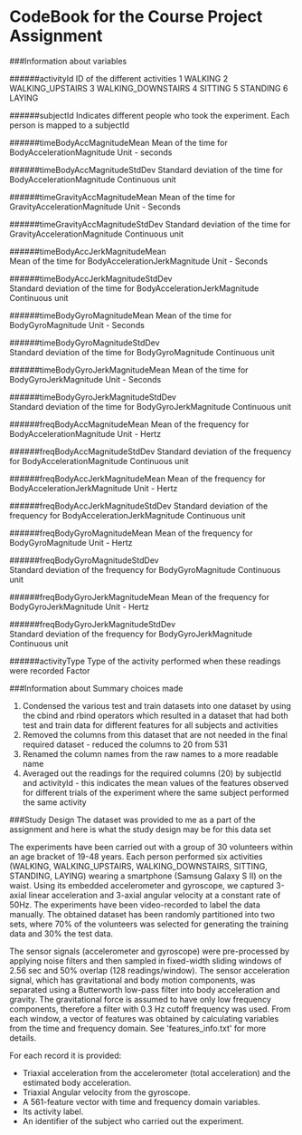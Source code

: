 CodeBook for the Course Project Assignment
===========================================

###Information about variables

######activityId
	ID of the different activities 
	1 WALKING
	2 WALKING_UPSTAIRS
	3 WALKING_DOWNSTAIRS
	4 SITTING
	5 STANDING
	6 LAYING

######subjectId
	Indicates different people who took the experiment. Each person is mapped to a subjectId
	
######timeBodyAccMagnitudeMean
	Mean of the time for BodyAccelerationMagnitude
	Unit - seconds

######timeBodyAccMagnitudeStdDev
	Standard deviation of the time for BodyAccelerationMagnitude
	Continuous unit
	
######timeGravityAccMagnitudeMean
	Mean of the time for GravityAccelerationMagnitude
	Unit - Seconds
	
######timeGravityAccMagnitudeStdDev
	Standard deviation of the time for GravityAccelerationMagnitude
	Continuous unit

######timeBodyAccJerkMagnitudeMean	
	Mean of the time for BodyAccelerationJerkMagnitude
	Unit - Seconds

######timeBodyAccJerkMagnitudeStdDev	
	Standard deviation of the time for BodyAccelerationJerkMagnitude
	Continuous unit
	
######timeBodyGyroMagnitudeMean	
	Mean of the time for BodyGyroMagnitude
	Unit - Seconds

######timeBodyGyroMagnitudeStdDev	
	Standard deviation of the time for BodyGyroMagnitude
	Continuous unit
	
######timeBodyGyroJerkMagnitudeMean
	Mean of the time for BodyGyroJerkMagnitude
	Unit - Seconds	

######timeBodyGyroJerkMagnitudeStdDev	
	Standard deviation of the time for BodyGyroJerkMagnitude
	Continuous unit
	
######freqBodyAccMagnitudeMean
	Mean of the frequency for BodyAccelerationMagnitude
	Unit - Hertz
	
######freqBodyAccMagnitudeStdDev
	Standard deviation of the frequency for BodyAccelerationMagnitude
	Continuous unit
	
######freqBodyAccJerkMagnitudeMean
	Mean of the frequency for BodyAccelerationJerkMagnitude
	Unit - Hertz
	
######freqBodyAccJerkMagnitudeStdDev
	Standard deviation of the frequency for BodyAccelerationJerkMagnitude
	Continuous unit
		
######freqBodyGyroMagnitudeMean
	Mean of the frequency for BodyGyroMagnitude
	Unit - Hertz
	
######freqBodyGyroMagnitudeStdDev	
	Standard deviation of the frequency for BodyGyroMagnitude
	Continuous unit
	
######freqBodyGyroJerkMagnitudeMean
	Mean of the frequency for BodyGyroJerkMagnitude
	Unit - Hertz
		
######freqBodyGyroJerkMagnitudeStdDev	
	Standard deviation of the frequency for BodyGyroJerkMagnitude
	Continuous unit
	
######activityType
	Type of the activity performed when these readings were recorded
	Factor
	
###Information about Summary choices made

1. Condensed the various test and train datasets into one dataset by using the cbind and rbind operators which resulted in a dataset that had both test and train data for different features for all subjects and activities
2. Removed the columns from this dataset that are not needed in the final required dataset - reduced the columns to 20 from 531
3. Renamed the column names from the raw names to a more readable name
4. Averaged out the readings for the required columns (20) by subjectId and activityId - this indicates the mean values of the features observed for different trials of the experiment where the same subject performed the same activity

###Study Design
The dataset was provided to me as a part of the assignment and here is what the study design may be for this data set

The experiments have been carried out with a group of 30 volunteers within an age bracket of 19-48 years. Each person performed six activities (WALKING, WALKING_UPSTAIRS, WALKING_DOWNSTAIRS, SITTING, STANDING, LAYING) wearing a smartphone (Samsung Galaxy S II) on the waist. Using its embedded accelerometer and gyroscope, we captured 3-axial linear acceleration and 3-axial angular velocity at a constant rate of 50Hz. The experiments have been video-recorded to label the data manually. The obtained dataset has been randomly partitioned into two sets, where 70% of the volunteers was selected for generating the training data and 30% the test data. 

The sensor signals (accelerometer and gyroscope) were pre-processed by applying noise filters and then sampled in fixed-width sliding windows of 2.56 sec and 50% overlap (128 readings/window). The sensor acceleration signal, which has gravitational and body motion components, was separated using a Butterworth low-pass filter into body acceleration and gravity. The gravitational force is assumed to have only low frequency components, therefore a filter with 0.3 Hz cutoff frequency was used. From each window, a vector of features was obtained by calculating variables from the time and frequency domain. See 'features_info.txt' for more details. 

For each record it is provided:
- Triaxial acceleration from the accelerometer (total acceleration) and the estimated body acceleration.
- Triaxial Angular velocity from the gyroscope. 
- A 561-feature vector with time and frequency domain variables. 
- Its activity label. 
- An identifier of the subject who carried out the experiment.